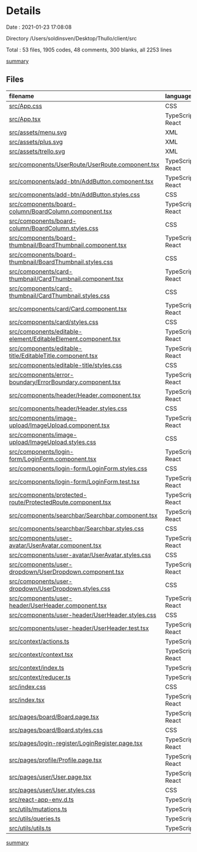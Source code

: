 # Details

Date : 2021-01-23 17:08:08

Directory /Users/soldinsven/Desktop/Thullo/client/src

Total : 53 files,  1905 codes, 48 comments, 300 blanks, all 2253 lines

[summary](results.md)

## Files
| filename | language | code | comment | blank | total |
| :--- | :--- | ---: | ---: | ---: | ---: |
| [src/App.css](/src/App.css) | CSS | 7 | 0 | 2 | 9 |
| [src/App.tsx](/src/App.tsx) | TypeScript React | 35 | 2 | 6 | 43 |
| [src/assets/menu.svg](/src/assets/menu.svg) | XML | 1 | 0 | 0 | 1 |
| [src/assets/plus.svg](/src/assets/plus.svg) | XML | 40 | 0 | 1 | 41 |
| [src/assets/trello.svg](/src/assets/trello.svg) | XML | 1 | 0 | 1 | 2 |
| [src/components/UserRoute/UserRoute.component.tsx](/src/components/UserRoute/UserRoute.component.tsx) | TypeScript React | 11 | 1 | 3 | 15 |
| [src/components/add-btn/AddButton.component.tsx](/src/components/add-btn/AddButton.component.tsx) | TypeScript React | 50 | 5 | 10 | 65 |
| [src/components/add-btn/AddButton.styles.css](/src/components/add-btn/AddButton.styles.css) | CSS | 45 | 0 | 7 | 52 |
| [src/components/board-column/BoardColumn.component.tsx](/src/components/board-column/BoardColumn.component.tsx) | TypeScript React | 45 | 0 | 8 | 53 |
| [src/components/board-column/BoardColumn.styles.css](/src/components/board-column/BoardColumn.styles.css) | CSS | 16 | 0 | 3 | 19 |
| [src/components/board-thumbnail/BoardThumbnail.component.tsx](/src/components/board-thumbnail/BoardThumbnail.component.tsx) | TypeScript React | 23 | 1 | 6 | 30 |
| [src/components/board-thumbnail/BoardThumbnail.styles.css](/src/components/board-thumbnail/BoardThumbnail.styles.css) | CSS | 14 | 0 | 3 | 17 |
| [src/components/card-thumbnail/CardThumbnail.component.tsx](/src/components/card-thumbnail/CardThumbnail.component.tsx) | TypeScript React | 44 | 0 | 7 | 51 |
| [src/components/card-thumbnail/CardThumbnail.styles.css](/src/components/card-thumbnail/CardThumbnail.styles.css) | CSS | 18 | 0 | 3 | 21 |
| [src/components/card/Card.component.tsx](/src/components/card/Card.component.tsx) | TypeScript React | 132 | 1 | 9 | 142 |
| [src/components/card/styles.css](/src/components/card/styles.css) | CSS | 104 | 1 | 28 | 133 |
| [src/components/editable-element/EditableElement.component.tsx](/src/components/editable-element/EditableElement.component.tsx) | TypeScript React | 52 | 2 | 7 | 61 |
| [src/components/editable-title/EditableTitle.component.tsx](/src/components/editable-title/EditableTitle.component.tsx) | TypeScript React | 51 | 1 | 9 | 61 |
| [src/components/editable-title/styles.css](/src/components/editable-title/styles.css) | CSS | 12 | 0 | 2 | 14 |
| [src/components/error-boundary/ErrorBoundary.component.tsx](/src/components/error-boundary/ErrorBoundary.component.tsx) | TypeScript React | 23 | 0 | 6 | 29 |
| [src/components/header/Header.component.tsx](/src/components/header/Header.component.tsx) | TypeScript React | 36 | 1 | 6 | 43 |
| [src/components/header/Header.styles.css](/src/components/header/Header.styles.css) | CSS | 25 | 0 | 4 | 29 |
| [src/components/image-upload/ImageUpload.component.tsx](/src/components/image-upload/ImageUpload.component.tsx) | TypeScript React | 31 | 0 | 7 | 38 |
| [src/components/image-upload/ImageUpload.styles.css](/src/components/image-upload/ImageUpload.styles.css) | CSS | 0 | 0 | 1 | 1 |
| [src/components/login-form/LoginForm.component.tsx](/src/components/login-form/LoginForm.component.tsx) | TypeScript React | 69 | 4 | 8 | 81 |
| [src/components/login-form/LoginForm.styles.css](/src/components/login-form/LoginForm.styles.css) | CSS | 56 | 0 | 9 | 65 |
| [src/components/login-form/LoginForm.test.tsx](/src/components/login-form/LoginForm.test.tsx) | TypeScript React | 23 | 3 | 3 | 29 |
| [src/components/protected-route/ProtectedRoute.component.tsx](/src/components/protected-route/ProtectedRoute.component.tsx) | TypeScript React | 15 | 0 | 4 | 19 |
| [src/components/searchbar/Searchbar.component.tsx](/src/components/searchbar/Searchbar.component.tsx) | TypeScript React | 14 | 0 | 5 | 19 |
| [src/components/searchbar/Searchbar.styles.css](/src/components/searchbar/Searchbar.styles.css) | CSS | 36 | 1 | 4 | 41 |
| [src/components/user-avatar/UserAvatar.component.tsx](/src/components/user-avatar/UserAvatar.component.tsx) | TypeScript React | 13 | 1 | 7 | 21 |
| [src/components/user-avatar/UserAvatar.styles.css](/src/components/user-avatar/UserAvatar.styles.css) | CSS | 3 | 0 | 1 | 4 |
| [src/components/user-dropdown/UserDropdown.component.tsx](/src/components/user-dropdown/UserDropdown.component.tsx) | TypeScript React | 36 | 1 | 6 | 43 |
| [src/components/user-dropdown/UserDropdown.styles.css](/src/components/user-dropdown/UserDropdown.styles.css) | CSS | 36 | 0 | 8 | 44 |
| [src/components/user-header/UserHeader.component.tsx](/src/components/user-header/UserHeader.component.tsx) | TypeScript React | 59 | 7 | 10 | 76 |
| [src/components/user-header/UserHeader.styles.css](/src/components/user-header/UserHeader.styles.css) | CSS | 40 | 0 | 5 | 45 |
| [src/components/user-header/UserHeader.test.tsx](/src/components/user-header/UserHeader.test.tsx) | TypeScript React | 38 | 2 | 4 | 44 |
| [src/context/actions.ts](/src/context/actions.ts) | TypeScript | 69 | 1 | 8 | 78 |
| [src/context/context.tsx](/src/context/context.tsx) | TypeScript React | 31 | 0 | 6 | 37 |
| [src/context/index.ts](/src/context/index.ts) | TypeScript | 10 | 0 | 2 | 12 |
| [src/context/reducer.ts](/src/context/reducer.ts) | TypeScript | 56 | 0 | 7 | 63 |
| [src/index.css](/src/index.css) | CSS | 12 | 0 | 2 | 14 |
| [src/index.tsx](/src/index.tsx) | TypeScript React | 16 | 0 | 2 | 18 |
| [src/pages/board/Board.page.tsx](/src/pages/board/Board.page.tsx) | TypeScript React | 107 | 10 | 14 | 131 |
| [src/pages/board/Board.styles.css](/src/pages/board/Board.styles.css) | CSS | 47 | 0 | 6 | 53 |
| [src/pages/login-register/LoginRegister.page.tsx](/src/pages/login-register/LoginRegister.page.tsx) | TypeScript React | 10 | 0 | 3 | 13 |
| [src/pages/profile/Profile.page.tsx](/src/pages/profile/Profile.page.tsx) | TypeScript React | 45 | 1 | 6 | 52 |
| [src/pages/user/User.page.tsx](/src/pages/user/User.page.tsx) | TypeScript React | 38 | 0 | 8 | 46 |
| [src/pages/user/User.styles.css](/src/pages/user/User.styles.css) | CSS | 0 | 0 | 1 | 1 |
| [src/react-app-env.d.ts](/src/react-app-env.d.ts) | TypeScript | 0 | 1 | 1 | 2 |
| [src/utils/mutations.ts](/src/utils/mutations.ts) | TypeScript | 50 | 0 | 4 | 54 |
| [src/utils/queries.ts](/src/utils/queries.ts) | TypeScript | 55 | 0 | 6 | 61 |
| [src/utils/utils.ts](/src/utils/utils.ts) | TypeScript | 105 | 1 | 11 | 117 |

[summary](results.md)